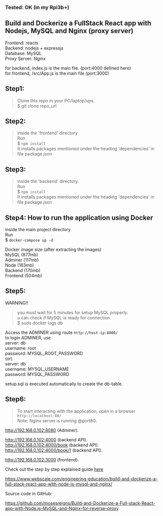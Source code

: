 ### Tested: OK (in my Rpi3b+)

## Build and Dockerize a FullStack React app with Nodejs, MySQL and Nginx (proxy server)



Frontend: reacts     
Backend: nodejs + expressjs    
Database: MySQL    
Proxy Server: Nginx      
    
for backend, index.js is the main file. (port:4000 defined here)   
for frontend, /src/App.js is the main file (port:3000)   
     
## Step1:
> Clone this repo in your PC/laptop/vps.   
$ git clone repo_url

## Step2:
> inside the 'frontend' directory    
Run   
$ `npm install`   
It installs packages mentioned under the heading 'dependencies' in file package.json

## Step3:
> inside the 'backend' directory.  
Run   
$ `npm install`   
It installs packages mentioned under the heading 'dependencies' in file package.json

## Step4: How to run the application using Docker
      

       
inside the main project directory  
Run   
$ `docker-compose up -d`   

      
Docker image size (after extracting the images)   
MySQL (877mb)    
Adminer (117mb)     
Node (163mb)     
Backend (170mb)   
Frontend (504mb)     
     

## Step5:

WARNING!!    
> you must wait for 5 minutes for setup MySQL properly.   
> u can check if MySQL is ready for connection.   
> $ sudo docker logs db   

Access the ADMINER using route    `http://host-ip:8000/`    
to login ADMINER, use    
server: db   
username: root   
password: MYSQL_ROOT_PASSWORD    
(or)    
server: db   
username: MYSQL_USERNAME  
password: MYSQL_PASSWORD    
      
setup.sql is executed automatically to create the db-table.      
        
      
## Step6:
> To start interacting with the application, open in a browser     
`http://localhost:80/`    
Note: Nginx server is running @port80.



http://192.168.0.102:8080 (Adminer).    

http://192.168.0.102:4000 (backend API).    
http://192.168.0.102:4000/book (backend API).     
http://192.168.0.102:4000/book/1 (backend API).    
    
http://192.168.0.102:3000 (frontend).   
    
Check out the step by step explained guide [here](https://www.webscale.com/engineering-education/build-and-dockerize-a-full-stack-react-app-with-nodejs-and-nginx/)


https://www.webscale.com/engineering-education/build-and-dockerize-a-full-stack-react-app-with-node-js-mysql-and-nginx/

Source code in GitHub:

https://github.com/mosesreigns/Build-and-Dockerize-a-Full-stack-React-app-with-Node.js-MySQL-and-Nginx-for-reverse-proxy


